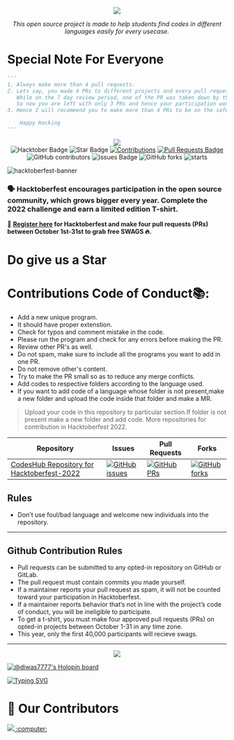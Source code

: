 <div align="center">
<img src="https://readme-typing-svg.demolab.com?font=Fira+Code&size=50&pause=1000&multiline=true&width=250&height=80&lines=CodesHub" />
<p><i>This open source project is made to help students find codes in different languages easily for every usecase.</i></p>
</div>


# Special Note For Everyone
```py
'''
1. Always make more than 4 pull requests.
2. Lets say, you made 4 PRs to different projects and every pull request got merged.
   While on the 7 day review period, one of the PR was taken down by the Hacktoberfest review team.
   So now you are left with only 3 PRs and hence your participation wont be counted for swags.
3. Hence I will recommend you to make more than 4 PRs to be on the safe side.

    Happy Hacking
'''
```
<div align="center">
<img src="https://readme-typing-svg.demolab.com?font=Fira+Code&size=50&pause=1000&multiline=true&width=535&height=80&lines=Hacktoberfest+2022+🎉" />
</div>

<div align="center">
  
<img src="https://img.shields.io/badge/hacktoberfest-2022-blueviolet" alt="Hacktober Badge"/>
 <img src="https://img.shields.io/static/v1?label=%F0%9F%8C%9F&message=If%20Useful&style=style=flat&color=BC4E99" alt="Star Badge"/>
 <a href="https://github.com/diwas777777/CodesHub" ><img src="https://img.shields.io/badge/Contributions-welcome-violet.svg?style=flat&logo=git" alt="Contributions" /></a>
<a href="https://github.com/diwas777777/CodesHub/pulls"><img src="https://img.shields.io/github/issues-pr/diwas777777/CodesHub" alt="Pull Requests Badge"/></a>
<br>
<img alt="GitHub contributors" src="https://img.shields.io/github/contributors/diwas777777/CodesHub"> <img src="https://img.shields.io/github/issues/diwas777777/CodesHub" alt="issues Badge"/> <img alt="GitHub forks" src="https://img.shields.io/github/forks/diwas777777/CodesHub"> <img alt="starts" src="https://img.shields.io/github/stars/diwas777777/CodesHub">

</div>

![hacktoberfest-banner](https://user-images.githubusercontent.com/60167999/192787587-62a13aa7-1317-4bd5-a4b7-13f8bf336c6a.jpg)

### 🗣 Hacktoberfest encourages participation in the open source community, which grows bigger every year. Complete the 2022 challenge and earn a limited edition T-shirt.
📢 **[Register here](https://hacktoberfest.digitalocean.com) for Hacktoberfest and make four pull requests (PRs) between October 1st-31st to grab free SWAGS 🔥.**
# Do give us a Star

# Contributions Code of Conduct📚:
- Add a new unique program.
- It should have proper extenstion.
- Check for typos and comment mistake in the code.
- Please run the program and check for any errors before making the PR.
- Review other PR's as well.
- Do not spam, make sure to include all the programs you want to add in one PR.
- Do not remove other's content.
- Try to make the PR small so as to reduce any merge conflicts.
- Add codes to respective folders according to the language used.
- If you want to add code of a language whose folder is not present,make a new folder and upload the code inside that folder and make a MR.

> Upload your code in this repository to particular section.If folder is not present make a new folder and add code.
> More repositories for contribution in Hacktoberfest 2022.

| Repository                                                  | Issues                                                                                                                                                           | Pull Requests                                                                                                                                                     | Forks                                                                                                                                                             |
| ----------------------------------------------------------- | ---------------------------------------------------------------------------------------------------------------------------------------------------------------- | ----------------------------------------------------------------------------------------------------------------------------------------------------------------- | ----------------------------------------------------------------------------------------------------------------------------------------------------------------- |
| [ CodesHub Repository for Hacktoberfest-2022](https://github.com/diwas777777/CodesHub)         | [![GitHub issues](https://img.shields.io/github/issues/diwas777777/CodesHub?color=pink&logo=github)](https://github.com/diwas777777/CodesHub/issues)         | [![GitHub PRs](https://img.shields.io/github/issues-pr/diwas777777/CodesHub)](https://github.com/diwas777777/CodesHub/pulls)         | [![GitHub forks](https://img.shields.io/github/forks/diwas777777/CodesHub?logo=git)](https://github.com/diwas777777/CodesHub/fork)                         |

## Rules

- Don't use foul/bad language and welcome new individuals into the repository.

---

## Github Contribution Rules
- Pull requests can be submitted to any opted-in repository on GitHub or GitLab.
- The pull request must contain commits you made yourself.
- If a maintainer reports your pull request as spam, it will not be counted toward your participation in Hacktoberfest.
- If a maintainer reports behavior that’s not in line with the project’s code of conduct, you will be ineligible to participate.
- To get a t-shirt, you must make four approved pull requests (PRs) on opted-in projects between October 1-31 in any time zone.
- This year, only the first 40,000 participants will recieve swags.
---

<div align="center">
<img src="https://readme-typing-svg.demolab.com?font=Fira+Code&size=40&pause=1000&center=true&multiline=true&width=800&height=100&lines=Hacktoberfest+2022+Holopin+Badge" />
</div>

[![@diwas7777's Holopin board](https://holopin.me/diwas7777)](https://holopin.io/@diwas7777)

[![Typing SVG](https://readme-typing-svg.demolab.com?font=Fira+Code&pause=1000&width=435&lines=Register+here)](https://hacktoberfest.com)

# :handshake: Our Contributors

<a href="https://github.com/diwas777777/CodesHub/graphs/contributors">
  <img src="https://contrib.rocks/image?repo=diwas777777/CodesHub" /> :computer:
</a>
